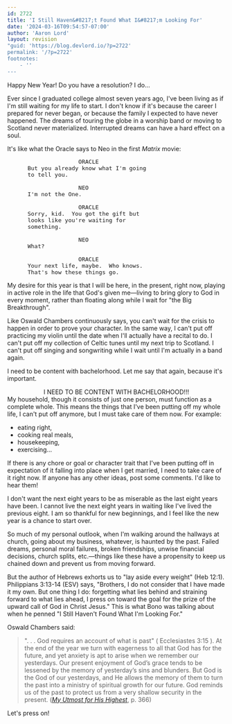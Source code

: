 ```yaml
---
id: 2722
title: 'I Still Haven&#8217;t Found What I&#8217;m Looking For'
date: '2024-03-16T09:54:57-07:00'
author: 'Aaron Lord'
layout: revision
"guid: 'https://blog.devlord.io/?p=2722'
permalink: '/?p=2722'
footnotes:
    - ''
---
```


Happy New Year! Do you have a resolution? I do...

Ever since I graduated college almost seven years ago, I've been living as if I'm still waiting for my life to start. I don't know if it's because the career I prepared for never began, or because the family I expected to have never happened. The dreams of touring the globe in a worship band or moving to Scotland never materialized. Interrupted dreams can have a hard effect on a soul.

It's like what the Oracle says to Neo in the first <i>Matrix</i> movie:
<pre style="font-size: medium;">                     ORACLE
      But you already know what I'm going
      to tell you.

                     NEO
      I'm not the One.

                     ORACLE
      Sorry, kid.  You got the gift but
      looks like you're waiting for
      something.

                     NEO
      What?

                     ORACLE
      Your next life, maybe.  Who knows.
      That's how these things go.</pre>
My desire for this year is that I will be here, in the present, right now, playing in active role in the life that God's given me—living to bring glory to God in every moment, rather than floating along while I wait for "the Big Breakthrough".

Like Oswald Chambers continuously says, you can't wait for the crisis to happen in order to prove your character. In the same way, I can't put off practicing my violin until the date when I'll actually have a recital to do. I can't put off my collection of Celtic tunes until my next trip to Scotland. I can't put off singing and songwriting while I wait until I'm actually in a band again.

I need to be content with bachelorhood. Let me say that again, because it's important.
<div style="text-align: center;">I NEED TO BE CONTENT WITH BACHELORHOOD!!!</div>
My household, though it consists of just one person, must function as a complete whole. This means the things that I've been putting off my whole life, I can't put off anymore, but I must take care of them now. For example:
<ul>
 	<li>eating right,</li>
 	<li>cooking real meals,</li>
 	<li>housekeeping,</li>
 	<li>exercising...</li>
</ul>
If there is any chore or goal or character trait that I've been putting off in expectation of it falling into place when I get married, I need to take care of it right now. If anyone has any other ideas, post some comments. I'd like to hear them!

I don't want the next eight years to be as miserable as the last eight years have been. I cannot live the next eight years in waiting like I've lived the previous eight. I am so thankful for new beginnings, and I feel like the new year is a chance to start over.

So much of my personal outlook, when I'm walking around the hallways at church, going about my business, whatever, is haunted by the past. Failed dreams, personal moral failures, broken friendships, unwise financial decisions, church splits, etc.—things like these have a propensity to keep us chained down and prevent us from moving forward.

But the author of Hebrews exhorts us to "lay aside every weight" (Heb 12:1). Philippians 3:13-14 (ESV) says, "Brothers, I do not consider that I have made it my own. But one thing I do: forgetting what lies behind and straining forward to what lies ahead, I press on toward the goal for the prize of the upward call of God in Christ Jesus." This is what Bono was talking about when he penned "I Still Haven't Found What I'm Looking For."

Oswald Chambers said:
<blockquote>". . . God requires an account of what is past" ( Ecclesiastes 3:15 ). At the end of the year we turn with eagerness to all that God has for the future, and yet anxiety is apt to arise when we remember our yesterdays. Our present enjoyment of God’s grace tends to be lessened by the memory of yesterday’s sins and blunders. But God is the God of our yesterdays, and He allows the memory of them to turn the past into a ministry of spiritual growth for our future. God reminds us of the past to protect us from a very shallow security in the present. (<a href="http://www.gospelcom.net/rbc/utmost/12/31/" target="_blank" rel="noopener"><i>My Utmost for His Highest</i></a>, p. 366)</blockquote>
Let's press on!
<div class="blogger-post-footer"><img src="https://blogger.googleusercontent.com/tracker/2602771351651662379-9179894617320070886?l=mustfollow.blogspot.com" alt="" width="1" height="1" /></div>